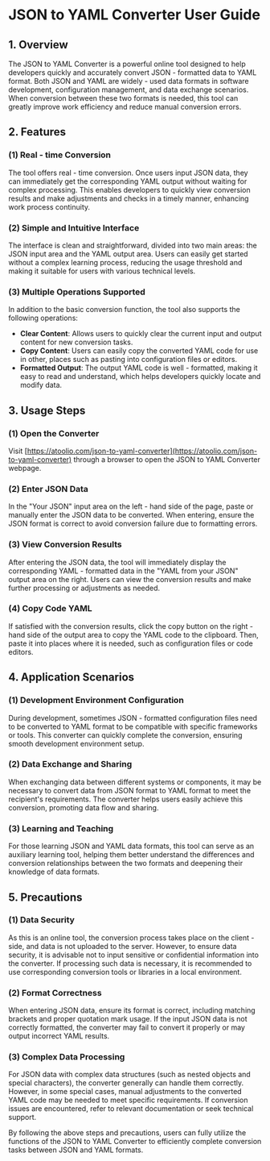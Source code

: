 # JSON to YAML Converter User Guide

## 1. Overview
The JSON to YAML Converter is a powerful online tool designed to help developers quickly and accurately convert JSON - formatted data to YAML format. Both JSON and YAML are widely - used data formats in software development, configuration management, and data exchange scenarios. When conversion between these two formats is needed, this tool can greatly improve work efficiency and reduce manual conversion errors.

## 2. Features

### (1) Real - time Conversion
The tool offers real - time conversion. Once users input JSON data, they can immediately get the corresponding YAML output without waiting for complex processing. This enables developers to quickly view conversion results and make adjustments and checks in a timely manner, enhancing work process continuity.

### (2) Simple and Intuitive Interface
The interface is clean and straightforward, divided into two main areas: the JSON input area and the YAML output area. Users can easily get started without a complex learning process, reducing the usage threshold and making it suitable for users with various technical levels.

### (3) Multiple Operations Supported
In addition to the basic conversion function, the tool also supports the following operations:

- **Clear Content**: Allows users to quickly clear the current input and output content for new conversion tasks.
- **Copy Content**: Users can easily copy the converted YAML code for use in other, places such as pasting into configuration files or editors.
- **Formatted Output**: The output YAML code is well - formatted, making it easy to read and understand, which helps developers quickly locate and modify data.

## 3. Usage Steps

### (1) Open the Converter
Visit [https://atoolio.com/json-to-yaml-converter](https://atoolio.com/json-to-yaml-converter) through a browser to open the JSON to YAML Converter webpage.

### (2) Enter JSON Data
In the "Your JSON" input area on the left - hand side of the page, paste or manually enter the JSON data to be converted. When entering, ensure the JSON format is correct to avoid conversion failure due to formatting errors.

### (3) View Conversion Results
After entering the JSON data, the tool will immediately display the corresponding YAML - formatted data in the "YAML from your JSON" output area on the right. Users can view the conversion results and make further processing or adjustments as needed.

### (4) Copy Code YAML
If satisfied with the conversion results, click the copy button on the right - hand side of the output area to copy the YAML code to the clipboard. Then, paste it into places where it is needed, such as configuration files or code editors.

## 4. Application Scenarios

### (1) Development Environment Configuration
During development, sometimes JSON - formatted configuration files need to be converted to YAML format to be compatible with specific frameworks or tools. This converter can quickly complete the conversion, ensuring smooth development environment setup.

### (2) Data Exchange and Sharing
When exchanging data between different systems or components, it may be necessary to convert data from JSON format to YAML format to meet the recipient's requirements. The converter helps users easily achieve this conversion, promoting data flow and sharing.

### (3) Learning and Teaching
For those learning JSON and YAML data formats, this tool can serve as an auxiliary learning tool, helping them better understand the differences and conversion relationships between the two formats and deepening their knowledge of data formats.

## 5. Precautions

### (1) Data Security
As this is an online tool, the conversion process takes place on the client - side, and data is not uploaded to the server. However, to ensure data security, it is advisable not to input sensitive or confidential information into the converter. If processing such data is necessary, it is recommended to use corresponding conversion tools or libraries in a local environment.

### (2) Format Correctness
When entering JSON data, ensure its format is correct, including matching brackets and proper quotation mark usage. If the input JSON data is not correctly formatted, the converter may fail to convert it properly or may output incorrect YAML results.

### (3) Complex Data Processing
For JSON data with complex data structures (such as nested objects and special characters), the converter generally can handle them correctly. However, in some special cases, manual adjustments to the converted YAML code may be needed to meet specific requirements. If conversion issues are encountered, refer to relevant documentation or seek technical support.

By following the above steps and precautions, users can fully utilize the functions of the JSON to YAML Converter to efficiently complete conversion tasks between JSON and YAML formats.